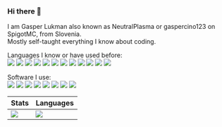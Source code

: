 ### Hi there 👋

I am Gasper Lukman also known as NeutralPlasma or gaspercino123 on SpigotMC, from Slovenia. <br>
Mostly self-taught everything I know about coding.

Languages I know or have used before:
<br>
<img src="https://img.shields.io/static/v1?label=NODE.JS&message=14.15.1&style=for-the-badge&color=43853D&logo=NODE.JS"/>
<img src="https://img.shields.io/static/v1?label=PHP&message=8.x&style=for-the-badge&color=8892BF&logo=PHP"/>
<img src="https://img.shields.io/static/v1?label=HTML&message=HTML5&style=for-the-badge&color=D63933&logo=HTML5"/>
<img src="https://img.shields.io/static/v1?label=Java&message=17&style=for-the-badge&color=F80000&logo=OpenJDK"/>
<img src="https://img.shields.io/static/v1?label=Kotlin&message=1.9&style=for-the-badge&color=7F52FF&logo=Kotlin"/>
<img src="https://img.shields.io/static/v1?label=C%2B%2B&message=20&style=for-the-badge&color=00599C&logo=c%2B%2B"/>
<img src="https://img.shields.io/static/v1?label=JavaScript&message=ES13&style=for-the-badge&color=F7DF1E&logo=JavaScript"/>
<img src="https://img.shields.io/static/v1?label=VBA&message=VBA&style=for-the-badge&color=217346&logo=Microsoft Excel"/>
<img src="https://img.shields.io/static/v1?label=CSS&message=CSS3&style=for-the-badge&color=1572B6&logo=CSS"/>
<img src="https://img.shields.io/static/v1?label=SQL&message=MariaDB&style=for-the-badge&color=003545&logo=MariaDB"/>
<img src="https://img.shields.io/static/v1?label=Lua&message=5.4&style=for-the-badge&color=2C2D72&logo=Lua"/>
<img src="https://img.shields.io/static/v1?label=TypeScript&message=4.8.x&style=for-the-badge&color=3178C6&logo=Typescript"/>

Software I use:
<br>
<img src="https://img.shields.io/static/v1?label=JetBrains&message=Intellij IDEA&style=for-the-badge&color=7F52FF&logo=IntelliJ IDEA"/>
<img src="https://img.shields.io/static/v1?label=JetBrains&message=PHP Storm&style=for-the-badge&color=fe318d&logo=PhpStorm"/>
<img src="https://img.shields.io/static/v1?label=JetBrains&message=PyCharm&style=for-the-badge&color=21d78d&logo=PyCharm"/>
<img src="https://img.shields.io/static/v1?label=Visual%20studio&message=2022%20enterprise&style=for-the-badge&color=5C2D91&logo=visual-studio"/>
<img src="https://img.shields.io/static/v1?label=Visual%20studio&message=2019%20enterprise&style=for-the-badge&color=5C2D91&logo=visual-studio"/>
<img src="https://img.shields.io/static/v1?label=GitKraken&message=8.8.0&style=for-the-badge&color=179287&logo=GitKraken"/>
<img src="https://img.shields.io/static/v1?label=GitHub&message=NeutralPlasma&style=for-the-badge&color=181717&logo=Github"/>
<img src="https://img.shields.io/static/v1?label=PostMan&message=9.31.0&style=for-the-badge&color=FF6C37&logo=Postman"/>


<p align="center">


| Stats  | Languages |
| ------------- | ------------- |
| <img src="https://github-readme-stats.vercel.app/api?username=NeutralPlasma&show_icons=true&theme=onedark">  | <img src="https://github-readme-stats.vercel.app/api/top-langs/?username=NeutralPlasma&theme=onedark&show_icons=true&layout=compact">  |
</p>

